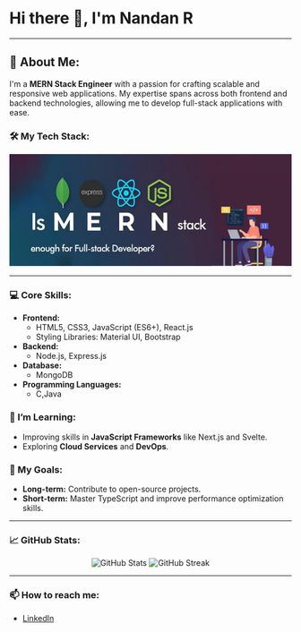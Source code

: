 # Hi there 👋, I'm Nandan R

---


## 🚀 About Me:
I'm a **MERN Stack Engineer** with a passion for crafting scalable and responsive web applications. My expertise spans across both frontend and backend technologies, allowing me to develop full-stack applications with ease.

### 🛠️ My Tech Stack:

<div align="center">
  <img src="https://github.com/NandanR06/NandanR06/blob/main/blog_image_mern_stck.jpeg?raw=true" alt="Skills Infographic" width="1000" height="200"/>
</div>

---

### 💻 Core Skills:

- **Frontend:**
  - HTML5, CSS3, JavaScript (ES6+), React.js
  - Styling Libraries: Material UI, Bootstrap
- **Backend:**
  - Node.js, Express.js
- **Database:**
  - MongoDB
- **Programming Languages:**
  - C,Java

### 🧠 I’m Learning:
- Improving skills in **JavaScript Frameworks** like Next.js and Svelte.
- Exploring **Cloud Services** and **DevOps**.

### 🎯 My Goals:
- **Long-term:** Contribute to open-source projects.
- **Short-term:** Master TypeScript and improve performance optimization skills.

---

### 📈 GitHub Stats:
<div align="center">
  <img src="https://github-readme-stats.vercel.app/api?username=Nandan&show_icons=true&theme=radical" width="440" alt="GitHub Stats"/>
  <img src="https://github-readme-streak-stats.herokuapp.com/?user=yourusername&theme=radical" alt="GitHub Streak"/>
</div>

---

### 📫 How to reach me:
- [LinkedIn](https://www.linkedin.com/in/nandan-r-489480273/)
  

